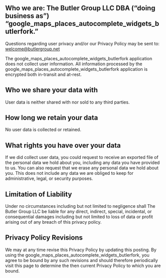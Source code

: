 ## Who we are: The Butler Group LLC DBA (“doing business as”) “google_maps_places_autocomplete_widgets_butlerfork.”

Questions regarding user privacy and/or our Privacy Policy may be sent to: welcome@butlergroup.net

The google_maps_places_autocomplete_widgets_butlerfork application does not collect user information. All information processed by the google_maps_places_autocomplete_widgets_butlerfork application is encrypted both in-transit and at-rest.

## Who we share your data with

User data is neither shared with nor sold to any third parties.

## How long we retain your data

No user data is collected or retained. 

## What rights you have over your data

If we did collect user data, you could request to receive an exported file of the personal data we hold about you, including any data you have provided to us. You can also request that we erase any personal data we hold about you. This does not include any data we are obliged to keep for administrative, legal, or security purposes.

## Limitation of Liability

Under no circumstances including but not limited to negligence shall The Butler Group LLC be liable for any direct, indirect, special, incidental, or consequential damages including but not limited to loss of data or profit arising out of any breach of this privacy policy. 

## Privacy Policy Revisions

We may at any time revise this Privacy Policy by updating this posting. By using the google_maps_places_autocomplete_widgets_butlerfork, you agree to be bound by any such revisions and should therefore periodically visit this page to determine the then current Privacy Policy to which you are bound.
